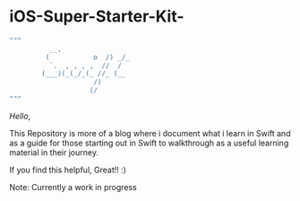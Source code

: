 # iOS-Super-Starter-Kit-

```swift
"""
          __,
         (           o  /) _/_
          `.  , , , ,  //  /
        (___)(_(_/_(_ //_ (__
                     /)
                    (/
"""
```

_Hello_,

This Repository is more of a blog where i document what i learn in Swift and as a guide for those starting out in Swift to walkthrough as a useful learning material in their journey.

If you find this helpful, Great!! :)

Note: Currently a work in progress
